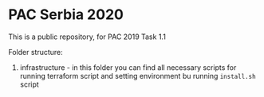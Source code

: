 # PAC Serbia 2020

This is a public repository, for PAC 2019 Task 1.1

Folder structure:
1. infrastructure  - in this folder you can find all necessary scripts for running terraform script and setting environment bu running `install.sh` script
        
